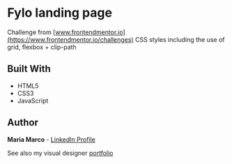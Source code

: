 # Fylo landing page

Challenge from [www.frontendmentor.io](https://www.frontendmentor.io/challenges) 
CSS styles including the use of grid, flexbox + clip-path

## Built With

-   HTML5
-   CSS3
-   JavaScript

## Author

**Maria Marco**  -  [LinkedIn Profile](https://www.linkedin.com/in/mariamarcomedina)

See also my visual designer [portfolio](https://cargocollective.com/mariamarco)  
